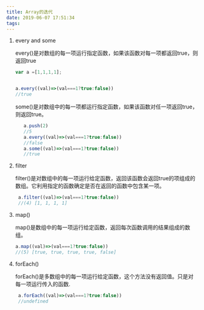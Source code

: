 ```yaml
---
title: Array的迭代
date: 2019-06-07 17:51:34
tags:
---
```

1. every and some 

    every()是对数组的每一项运行指定函数，如果该函数对每一项都返回true，则返回true
    
    ```javascript
    var a =[1,1,1,1];
    
    
    a.every((val)=>(val===1?true:false))
    //true
    ```    
    
    some()是对数组中的每一项都运行指定函数，如果该函数对任一项返回true，则返回true。
    
    ```javascript
       a.push(2)
       //5
       a.every((val)=>(val===1?true:false))
       //false
       a.some((val)=>(val===1?true:false))
       //true
    ```

2. filter
    
    filter()是对数组中的每一项运行给定函数，返回该函数会返回true的项组成的数组。它利用指定的函数确定是否在返回的函数中包含某一项。
    
    ```javascript
     a.filter((val)=>(val===1?true:false))
     //(4) [1, 1, 1, 1]
    ```
3. map()

    map()是数组中的每一项运行给定函数，返回每次函数调用的结果组成的数组。
    
    ```javascript
    a.map((val)=>(val===1?true:false))
    //(5) [true, true, true, true, false]
    ```
    
4. forEach()
    
    forEach()是多数组中的每一项运行给定函数，这个方法没有返回值。只是对每一项运行传入的函数.
    
    ```javascript
     a.forEach((val)=>(val===1?true:false))
     //undefined
    ```